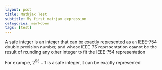 ```yaml
---
layout: post
title: Mathjax Test
subtitle: My first mathjax expression
categories: markdown
tags: [test]
---
```


A safe integer is an integer that
can be exactly represented as an IEEE-754 double precision number, and
whose IEEE-75 representation cannot be the result of rounding any other integer to fit the IEEE-754 representation

For example, $2 ^ {53} - 1$ is a safe integer,
it can be exactly represented 
